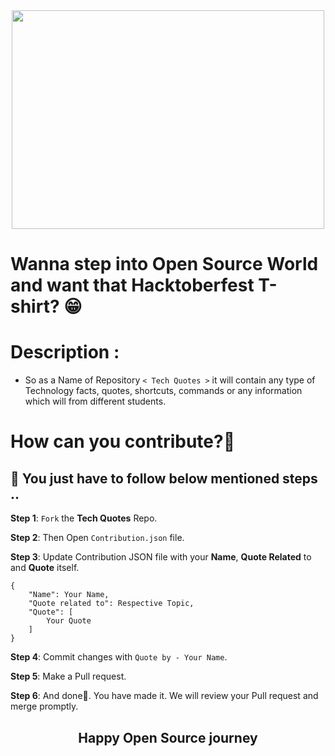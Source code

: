 <div align="center">
<img src="" width ="500" height="350">
</div>

# Wanna step into Open Source World and want that Hacktoberfest T-shirt? 😁 

# Description :

- So as a Name of Repository `< Tech Quotes >` it will contain any type of Technology facts, quotes, shortcuts, commands or any information which will from different students.

# How can you contribute?🤔

## 📌 You just have to follow below mentioned steps ..

**Step 1**: `Fork` the **Tech Quotes** Repo.

**Step 2**: Then Open `Contribution.json` file.

**Step 3**: Update Contribution JSON file with your **Name**, **Quote Related** to and **Quote** itself.
```
{
    "Name": Your Name,
    "Quote related to": Respective Topic,
    "Quote": [
        Your Quote
    ]
}
```

**Step 4**: Commit changes with `Quote by - Your Name`.

**Step 5**: Make a Pull request.

**Step 6**: And done🥳. You have made it. We will review your Pull request and merge promptly.

<h2><center>Happy Open Source journey </center></h2>
